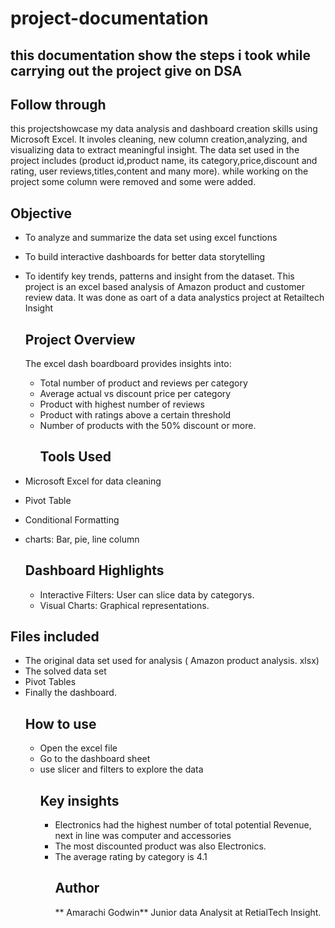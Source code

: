 # project-documentation
## this documentation show the steps i took while carrying out the project give on DSA
##  Follow through
this projectshowcase my data analysis and dashboard creation skills using Microsoft Excel. It involes cleaning, new column creation,analyzing, and visualizing data to extract meaningful insight. The data set used in the project includes (product id,product name, its category,price,discount and rating, user reviews,titles,content and many more).
while working on the project some column were removed and some were added.
## Objective
 - To analyze and summarize the data set using excel functions
 -  To build interactive dashboards for better data storytelling
 -  To identify key trends, patterns and insight from the dataset.
  This project is an excel based analysis of Amazon product and customer review data. It was done as oart of a data analystics project at Retailtech Insight
    ## Project Overview
    The excel dash boardboard provides insights into:
    - Total number of product and reviews per category
    - Average actual vs discount price per category
    - Product with highest number of reviews
    - Product with ratings above a certain threshold
    - Number of products with the 50% discount or more.
       ## Tools Used
  - Microsoft Excel for data cleaning
  - Pivot Table
  - Conditional Formatting
  - charts: Bar, pie, line column

      ## Dashboard Highlights
    - Interactive Filters: User can slice data by categorys.
    - Visual Charts: Graphical representations.

## Files included
-  The original data set used for analysis ( Amazon product analysis. xlsx)
-  The solved data set
-  Pivot Tables
-  Finally  the dashboard.
   ## How to use
   - Open  the excel file
   - Go to the dashboard sheet
   - use slicer and filters to explore the data
     ## Key insights
     - Electronics had the highest number of total potential Revenue, next in line was computer and accessories
     - The most discounted product was also Electronics.
     - The average rating by category is 4.1
       ## Author
       ** Amarachi Godwin**
       Junior data Analysit at RetialTech Insight.
     
    
